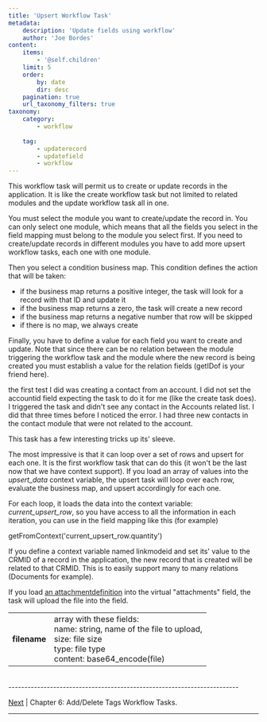 ```yaml
---
title: 'Upsert Workflow Task'
metadata:
    description: 'Update fields using workflow'
    author: 'Joe Bordes'
content:
    items:
        - '@self.children'
    limit: 5
    order:
        by: date
        dir: desc
    pagination: true
    url_taxonomy_filters: true
taxonomy:
    category:
        - workflow
        
    tag:
        - updaterecord
        - updatefield
        - workflow
---
```


This workflow task will permit us to create or update records in the application. It is like the create workflow task but not limited to related modules and the update workflow task all in one.

You must select the module you want to create/update the record in. You can only select one module, which means that all the fields you select in the field mapping must belong to the module you select first. If you need to create/update records in different modules you have to add more upsert workflow tasks, each one with one module.

Then you select a condition business map. This condition defines the action that will be taken:

- if the business map returns a positive integer, the task will look for a record with that ID and update it
- if the business map returns a zero, the task will create a new record
- if the business map returns a negative number that row will be skipped
- if there is no map, we always create

Finally, you have to define a value for each field you want to create and update. Note that since there can be no relation between the module triggering the workflow task and the module where the new record is being created you must establish a value for the relation fields (getIDof is your friend here).

<div class="notices blue">
the first test I did was creating a contact from an account. I did not set the accountid field expecting the task to do it for me (like the create task does). I triggered the task and didn't see any contact in the Accounts related list. I did that three times before I noticed the error. I had three new contacts in the contact module that were not related to the account. </div>

This task has a few interesting tricks up its' sleeve.

The most impressive is that it can loop over a set of rows and upsert for each one. It is the first workflow task that can do this (it won't be the last now that we have context support). If you load an array of values into the *upsert_data* context variable, the upsert task will loop over each row, evaluate the business map, and upsert accordingly for each one.

For each loop, it loads the data into the context variable: *current_upsert_row*, so you have access to all the information in each iteration, you can use in the field mapping like this (for example)

<div class="notices blue">
getFromContext('current_upsert_row.quantity')
</div>

If you define a context variable named linkmodeid and set its' value to the CRMID of a record in the application, the new record that is created will be related to that CRMID. This is to easily support many to many relations (Documents for example).

If you load [an attachmentdefinition](../../../10.developer-guide/02.webservice-development/03.docenhance) into the virtual "attachments" field, the task will upload the file into the field.


<table class="table table-striped">
<tbody>
<tr>
<td><strong>filename</strong></td>
<td>array with these fields:<br>
  name: string, name of the file to upload,<br>
  size: file size <br>
  type: file type <br>
  content: base64_encode(file)</td>
</tr>
</tbody>
</table>

<br>
------------------------------------------------------------------------

[Next](../01.addeltag_workflows) | Chapter 6: Add/Delete Tags Workflow Tasks.

------------------------------------------------------------------------